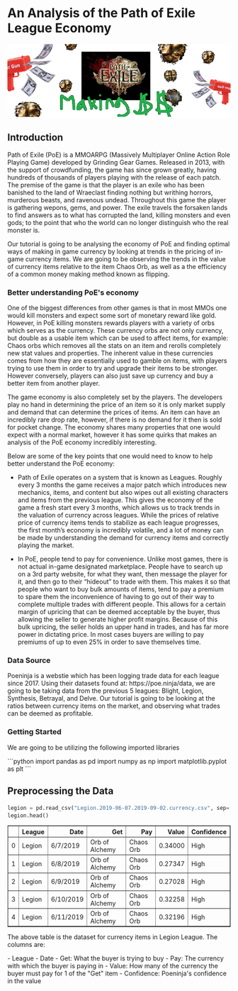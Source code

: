 # An Analysis of the Path of Exile League Economy
![Title]($$$$$.png)

## Introduction

<p> Path of Exile (PoE) is a MMOARPG (Massively Multiplayer Online Action Role Playing Game) developed by Grinding Gear Games. Released in 2013, with the support of crowdfunding, the game has since grown greatly, having hundreds of thousands of players playing with the release of each patch. The premise of the game is that the player is an exile who has been banished to the land of Wraeclast finding nothing but writhing horrors, murderous beasts, and ravenous undead. Throughout this game the player is gathering wepons, gems, and power. The exile travels the forsaken lands to find answers as to what has corrupted the land, killing monsters and even gods; to the point that who the world can no longer distinguish who the real monster is. </p>

<p> Our tutorial is going to be analysing the economy of PoE and finding optimal ways of making in game currency by looking at trends in the pricing of in-game currency items. We are going to be observing the trends in the value of currency items relative to the item Chaos Orb, as well as a the efficiency of a common money making method known as flipping.</p>

### Better understanding PoE's economy
<p> One of the biggest differences from other games is that in most MMOs one would kill monsters and expect some sort of monetary reward like gold. However, in PoE killing monsters rewards players with a variety of orbs which serves as the currency. These currency orbs are not only currency, but double as a usable item which can be used to affect items, for example: Chaos orbs which removes all the stats on an item and rerolls completely new stat values and properties. The inherent value in these currencies comes from how they are essentially used to gamble on items, with players trying to use them in order to try and upgrade their items to be stronger. However conversely, players can also just save up currency and buy a better item from another player. </p>

<p> The game economy is also completely set by the players. The developers play no hand in determining the price of an item so it is only market supply and demand that can determine the prices of items. An item can have an incredibly rare drop rate, however, if there is no demand for it then is sold for pocket change. The economy shares many properties that one would expect with a normal market, however it has some quirks that makes an analysis of the PoE economy incredibly interesting.</p>

<p> Below are some of the key points that one would need to know to help better understand the PoE economy: </p>

- Path of Exile operates on a system that is known as Leagues. Roughly every 3 months the game receives a major patch which introduces new mechanics, items, and content but also wipes out all existing characters and items from the previous league. This gives the economy of the game a fresh start every 3 months, which allows us to track trends in the valuation of currency across leagues. While the prices of relative price of currency items tends to stabilize as each league progresses, the first month’s economy is incredibly volatile, and a lot of money can be made by understanding the demand for currency items and correctly playing the market. 

- In PoE, people tend to pay for convenience. Unlike most games, there is not actual in-game designated marketplace. People have to search up on a 3rd party website, for what they want, then message the player for it, and then go to their “hideout” to trade with them. This makes it so that people who want to buy bulk amounts of items, tend to pay a premium to spare them the inconvenience of having to go out of their way to complete multiple trades with different people. This allows for a certain margin of upricing that can be deemed acceptable by the buyer, thus allowing the seller to generate higher profit margins. Because of this bulk upricing, the seller holds an upper hand in trades, and has far more power in dictating price. In most cases buyers are willing to pay premiums of up to even 25% in order to save themselves time.

### Data Source
<p> Poeninja is a webstie which has been logging trade data for each league since 2017. Using their datasets found at: https://poe.ninja/data, we are going to be taking data from the previous 5 leagues: Blight, Legion, Synthesis, Betrayal, and Delve. Our tutorial is going to be looking at the ratios between currency items on the market, and observing what trades can be deemed as profitable. </p>

### Getting Started

<p> We are going to be utilizing the following imported libraries </p>
```python
import pandas as pd
import numpy as np
import matplotlib.pyplot as plt
```

## Preprocessing the Data

```python
legion = pd.read_csv("Legion.2019-06-07.2019-09-02.currency.csv", sep=',')
legion.head()
```
<div>
<style scoped>
    .dataframe tbody tr th:only-of-type {
        vertical-align: middle;
    }

    .dataframe tbody tr th {
        vertical-align: top;
    }

    .dataframe thead th {
        text-align: right;
    }
</style>
<table border="1" class="dataframe">
  <thead>
    <tr style="text-align: right;">
      <th></th>
      <th>League</th>
      <th>Date</th>
      <th>Get</th>
      <th>Pay</th>
      <th>Value</th>
      <th>Confidence</th>
    </tr>
  </thead>
  <tbody>
    <tr>
      <td>0</td>
      <td>Legion</td>
      <td>6/7/2019</td>
      <td>Orb of Alchemy</td>
      <td>Chaos Orb</td>
      <td>0.34000</td>
      <td>High</td>
    </tr>
    <tr>
      <td>1</td>
      <td>Legion</td>
      <td>6/8/2019</td>
      <td>Orb of Alchemy</td>
      <td>Chaos Orb</td>
      <td>0.27347</td>
      <td>High</td>
    </tr>
    <tr>
      <td>2</td>
      <td>Legion</td>
      <td>6/9/2019</td>
      <td>Orb of Alchemy</td>
      <td>Chaos Orb</td>
      <td>0.27028</td>
      <td>High</td>
    </tr>
    <tr>
      <td>3</td>
      <td>Legion</td>
      <td>6/10/2019</td>
      <td>Orb of Alchemy</td>
      <td>Chaos Orb</td>
      <td>0.32258</td>
      <td>High</td>
    </tr>
    <tr>
      <td>4</td>
      <td>Legion</td>
      <td>6/11/2019</td>
      <td>Orb of Alchemy</td>
      <td>Chaos Orb</td>
      <td>0.32196</td>
      <td>High</td>
    </tr>
  </tbody>
</table>
</div>

<p>
The above table is the dataset for currency items in Legion League. The columns are:
</p>
 - League
 - Date
 - Get: What the buyer is trying to buy
 - Pay: The currency with which the buyer is paying in
 - Value: How many of the currency the buyer must pay for 1 of the "Get" item
 - Confidence: Poeninja's confidence in the value
